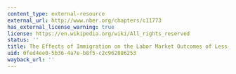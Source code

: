 ```yaml
---
content_type: external-resource
external_url: http://www.nber.org/chapters/c11773
has_external_license_warning: true
license: https://en.wikipedia.org/wiki/All_rights_reserved
status: ''
title: The Effects of Immigration on the Labor Market Outcomes of Less- Skilled Natives
uid: 0fed4ee0-5b36-4a7e-b8f5-c2c962886253
wayback_url: ''
---
```

